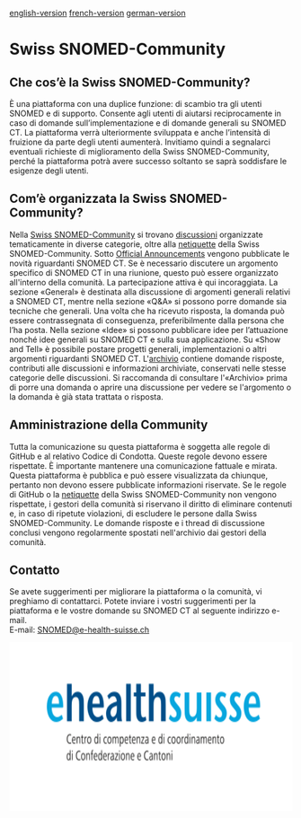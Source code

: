 [english-version](https://github.com/ehealthsuisse/Snomed-Community/blob/main/README_EN.md)
[french-version](https://github.com/ehealthsuisse/Snomed-Community/blob/main/README_FR.md)
[german-version](https://github.com/ehealthsuisse/Snomed-Community/blob/main/README_DE.md)
# Swiss SNOMED-Community

## Che cos’è la Swiss SNOMED-Community?
È una piattaforma con una duplice funzione: di scambio tra gli utenti SNOMED e di supporto. Consente agli utenti di aiutarsi reciprocamente in caso di domande sull’implementazione e di domande generali su SNOMED CT. La piattaforma verrà ulteriormente sviluppata e anche l’intensità di fruizione da parte degli utenti aumenterà. Invitiamo quindi a segnalarci eventuali richieste di miglioramento della Swiss SNOMED-Community, perché la piattaforma potrà avere successo soltanto se saprà soddisfare le esigenze degli utenti.

## Com’è organizzata la Swiss SNOMED-Community?
Nella [Swiss SNOMED-Community](https://github.com/ehealthsuisse/Swiss-SNOMED-Community/blob/main/README_IT.md) si trovano [discussioni](https://github.com/ehealthsuisse/Swiss-SNOMED-Community/discussions) organizzate tematicamente in diverse categorie, oltre alla [netiquette](https://github.com/ehealthsuisse/Swiss-SNOMED-Community/blob/main/Netiquette/Netiquette_IT.md) della Swiss SNOMED-Community. Sotto [Official Announcements](https://github.com/ehealthsuisse/Swiss-SNOMED-Community/discussions/categories/announcements) vengono pubblicate le novità riguardanti SNOMED CT. Se è necessario discutere un argomento specifico di SNOMED CT in una riunione, questo può essere organizzato all'interno della comunità. La partecipazione attiva è qui incoraggiata.
La sezione «General» è destinata alla discussione di argomenti generali relativi a SNOMED CT, mentre nella sezione «Q&A» si possono porre domande sia tecniche che generali. Una volta che ha ricevuto risposta, la domanda può essere contrassegnata di conseguenza, preferibilmente dalla persona che l’ha posta. Nella sezione «Idee» si possono pubblicare idee per l’attuazione nonché idee generali su SNOMED CT e sulla sua applicazione. Su «Show and Tell» è possibile postare progetti generali, implementazioni o altri argomenti riguardanti SNOMED CT.
L'[archivio](https://github.com/ehealthsuisse/Archiv/discussions) contiene domande risposte, contributi alle discussioni e informazioni archiviate, conservati nelle stesse categorie delle discussioni. Si raccomanda di consultare l'«Archivio» prima di porre una domanda o aprire una discussione per vedere se l'argomento o la domanda è già stata trattata o risposta.


## Amministrazione della Community
Tutta la comunicazione su questa piattaforma è soggetta alle regole di GitHub e al relativo Codice di Condotta. Queste regole devono essere rispettate. È importante mantenere una comunicazione fattuale e mirata. Questa piattaforma è pubblica e può essere visualizzata da chiunque, pertanto non devono essere pubblicate informazioni riservate.
Se le regole di GitHub o la [netiquette](https://github.com/ehealthsuisse/Swiss-SNOMED-Community/blob/main/Netiquette/Netiquette_IT.md) della Swiss SNOMED-Community non vengono rispettate, i gestori della comunità si riservano il diritto di eliminare contenuti e, in caso di ripetute violazioni, di escludere le persone dalla Swiss SNOMED-Community.
Le domande risposte e i thread di discussione conclusi vengono regolarmente spostati nell'archivio dai gestori della comunità.

## Contatto
Se avete suggerimenti per migliorare la piattaforma o la comunità, vi preghiamo di contattarci. Potete inviare i vostri suggerimenti per la piattaforma e le vostre domande su SNOMED CT al seguente indirizzo e-mail.  
E-mail: SNOMED@e-health-suisse.ch
<p align="center">
<img src="https://github.com/ehealthsuisse/eHS_Logo/blob/main/eHS_Logo/IT.svg?raw=true" width="600" height="300">
</p>